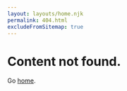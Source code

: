 ```yaml
---
layout: layouts/home.njk
permalink: 404.html
excludeFromSitemap: true
---
```

# Content not found.

Go <a href="{{ '/' | url }}">home</a>.
